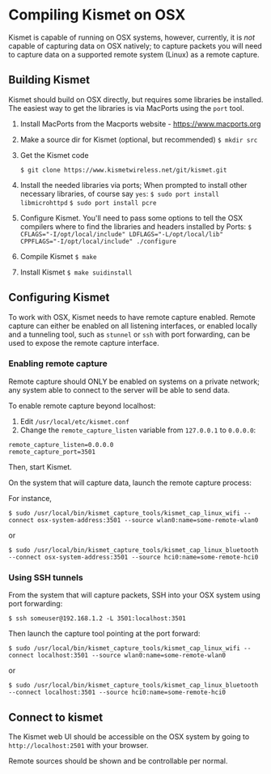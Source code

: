 # Compiling Kismet on OSX

Kismet is capable of running on OSX systems, however, currently, it is _not_ capable of capturing data on OSX natively; to capture packets you will need to capture data on a supported remote system (Linux) as a remote capture.

## Building Kismet

Kismet should build on OSX directly, but requires some libraries be installed.  The easiest way to get the libraries is via MacPorts using the `port` tool.

1. Install MacPorts from the Macports website - https://www.macports.org

2. Make a source dir for Kismet (optional, but recommended)
   `$ mkdir src`

3. Get the Kismet code

   `$ git clone https://www.kismetwireless.net/git/kismet.git`

4. Install the needed libraries via ports; When prompted to install other necessary libraries, of course say `yes`:
   `$ sudo port install libmicrohttpd`
   `$ sudo port install pcre`

5. Configure Kismet.  You'll need to pass some options to tell the OSX compilers where to find the libraries and headers installed by Ports:
   `$ CFLAGS="-I/opt/local/include" LDFLAGS="-L/opt/local/lib" CPPFLAGS="-I/opt/local/include" ./configure`

6. Compile Kismet
   `$ make`

7. Install Kismet
   `$ make suidinstall`


## Configuring Kismet

To work with OSX, Kismet needs to have remote capture enabled.  Remote capture can either be enabled on all listening interfaces, or enabled locally and a tunneling tool, such as `stunnel` or `ssh` with port forwarding, can be used to expose the remote capture interface.

### Enabling remote capture

Remote capture should ONLY be enabled on systems on a private network; any system able to connect to the server will be able to send data.

To enable remote capture beyond localhost:

1.  Edit `/usr/local/etc/kismet.conf`
2.  Change the `remote_capture_listen` variable from `127.0.0.1` to `0.0.0.0`:

```
remote_capture_listen=0.0.0.0
remote_capture_port=3501
```

Then, start Kismet.

On the system that will capture data, launch the remote capture process:

For instance,

```
$ sudo /usr/local/bin/kismet_capture_tools/kismet_cap_linux_wifi --connect osx-system-address:3501 --source wlan0:name=some-remote-wlan0
```

or

```
$ sudo /usr/local/bin/kismet_capture_tools/kismet_cap_linux_bluetooth --connect osx-system-address:3501 --source hci0:name=some-remote-hci0
```

### Using SSH tunnels

From the system that will capture packets, SSH into your OSX system using port forwarding:

```
$ ssh someuser@192.168.1.2 -L 3501:localhost:3501
```

Then launch the capture tool pointing at the port forward:

```
$ sudo /usr/local/bin/kismet_capture_tools/kismet_cap_linux_wifi --connect localhost:3501 --source wlan0:name=some-remote-wlan0
```

or

```
$ sudo /usr/local/bin/kismet_capture_tools/kismet_cap_linux_bluetooth --connect localhost:3501 --source hci0:name=some-remote-hci0
```

## Connect to kismet

The Kismet web UI should be accessible on the OSX system by going to `http://localhost:2501` with your browser.

Remote sources should be shown and be controllable per normal.
